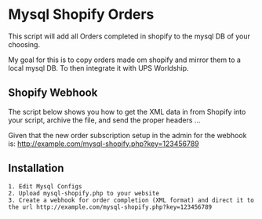 Mysql Shopify Orders
=============

This script will add all Orders completed in shopify to the mysql DB of your choosing. 

My goal for this is to copy orders made om shopify and mirror them to a local mysql DB. To then integrate it with UPS Worldship.

Shopify Webhook
-------

The script below shows you how to get the XML data in from Shopify into your script, archive the file, and send the proper headers ...

Given that the new order subscription setup in the admin for the webhook is: http://example.com/mysql-shopify.php?key=123456789


Installation
-----------

```
1. Edit Mysql Configs
2. Upload mysql-shopify.php to your website
3. Create a webhook for order completion (XML format) and direct it to the url http://example.com/mysql-shopify.php?key=123456789
```
